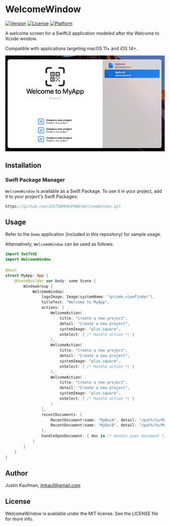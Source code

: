 # WelcomeWindow

[![Version](https://img.shields.io/badge/spm-v1.0.2-blue)](https://github.com/JUSTINMKAUFMAN/WelcomeWindow/releases)
[![License](https://img.shields.io/badge/license-MIT-brightgreen)](https://github.com/JUSTINMKAUFMAN/WelcomeWindow/blob/master/LICENSE)
[![Platform](https://img.shields.io/badge/platform-macOS-orange)](https://github.com/JUSTINMKAUFMAN/WelcomeWindow)

A welcome screen for a SwiftUI application modeled after the Welcome to Xcode window.

Compatible with applications targeting macOS 11+ and iOS 14+.

<p align="center">
    <img src="/WelcomeDemo.png" />
</p>

## Installation

### Swift Package Manager

`WelcomeWindow` is available as a Swift Package. To use it in your project, add it to your project's Swift Packages:

```swift
https://github.com/JUSTINMKAUFMAN/WelcomeWindow.git
```

## Usage

Refer to the `Demo` application (included in this repository) for sample usage. 

Alternatively, `WelcomeWindow` can be used as follows:

```swift
import SwiftUI
import WelcomeWindow

@main
struct MyApp: App {
    @SceneBuilder var body: some Scene {
        WindowGroup {
            WelcomeWindow(
                logoImage: Image(systemName: "qrcode.viewfinder"),
                titleText: "Welcome to MyApp",
                actions: [
                    WelcomeAction(
                        title: "Create a new project", 
                        detail: "Create a new project",
                        systemImage: "plus.square",
                        onSelect: { /* Handle action */ }
                    ),
                    WelcomeAction(
                        title: "Create a new project", 
                        detail: "Create a new project",
                        systemImage: "plus.square",
                        onSelect: { /* Handle action */ }
                    ),
                    WelcomeAction(
                        title: "Create a new project", 
                        detail: "Create a new project",
                        systemImage: "plus.square",
                        onSelect: { /* Handle action */ }
                    )
                ],
                recentDocuments: [
                    RecentDocument(name: "MyDocA", detail: "/path/to/MyDocA"),
                    RecentDocument(name: "MyDocB", detail: "/path/to/MyDocB")
                ],
                handleOpenDocument: { doc in /* Handle open document */ }
            )
        }
    }
}
```

## Author

Justin Kaufman, jmkauf@gmail.com

## License

WelcomeWindow is available under the MIT license. See the LICENSE file for more info.
